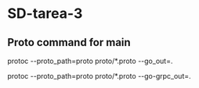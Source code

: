# SD-tarea-3

## Proto command for main
protoc --proto_path=proto proto/*.proto --go_out=.

protoc --proto_path=proto proto/*.proto --go-grpc_out=.